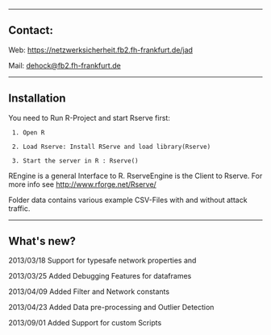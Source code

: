  -------------------------------------------------
 Contact:
 -------------------------------------------------
 Web:  https://netzwerksicherheit.fb2.fh-frankfurt.de/jad 
 
 Mail: dehock@fb2.fh-frankfurt.de
  
 ------------------------------------------------- 
 Installation
 -------------------------------------------------
  You need to Run R-Project and start Rserve first:
  
     1. Open R
     
     2. Load Rserve: Install RServe and load library(Rserve)
     
     3. Start the server in R : Rserve()
     
 REngine is a general Interface to R.
 RserveEngine is the Client to Rserve.
 For more info see http://www.rforge.net/Rserve/
 
 Folder data contains various example CSV-Files with and without attack traffic.
 
 -------------------------------------------------
 What's new?
 -------------------------------------------------
 2013/03/18	Support for typesafe network properties and 
 
 2013/03/25	Added Debugging Features for dataframes
 
 2013/04/09	Added Filter and Network constants
 
 2013/04/23	Added Data pre-processing and Outlier Detection 
 
 2013/09/01 Added Support for custom Scripts
 
